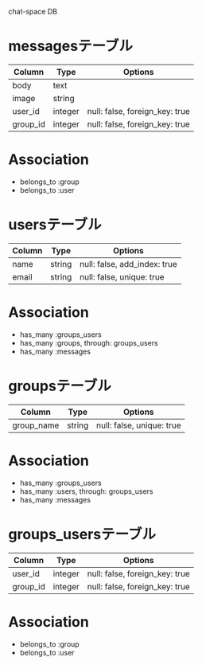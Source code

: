 chat-space DB

# messagesテーブル
|Column|Type|Options|
|------|----|-------|
|body|text||
|image|string||
user_id|integer|null: false, foreign_key: true|
group_id|integer|null: false, foreign_key: true|
# Association
- belongs_to :group
- belongs_to :user
# usersテーブル
|Column|Type|Options|
|------|----|-------|
name|string|null: false, add_index: true|
email|string|null: false, unique: true|
# Association
- has_many :groups_users
- has_many :groups, through: groups_users
- has_many :messages
# groupsテーブル
|Column|Type|Options|
|------|----|-------|
group_name|string|null: false, unique: true|
# Association
- has_many :groups_users
- has_many :users, through: groups_users
- has_many :messages
# groups_usersテーブル
|Column|Type|Options|
|------|----|-------|
user_id|integer|null: false, foreign_key: true|
group_id|integer|null: false, foreign_key: true|
# Association
- belongs_to :group
- belongs_to :user
